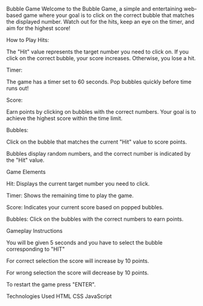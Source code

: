 
Bubble Game
Welcome to the Bubble Game, a simple and entertaining web-based game where your goal is to click on the correct bubble that matches the displayed number. Watch out for the hits, keep an eye on the timer, and aim for the highest score!

How to Play
Hits:

The "Hit" value represents the target number you need to click on.
If you click on the correct bubble, your score increases. Otherwise, you lose a hit.

Timer:

The game has a timer set to 60 seconds. Pop bubbles quickly before time runs out!

Score:

Earn points by clicking on bubbles with the correct numbers.
Your goal is to achieve the highest score within the time limit.

Bubbles:

Click on the bubble that matches the current "Hit" value to score points.

Bubbles display random numbers, and the correct number is indicated by the "Hit" value.

Game Elements

Hit: Displays the current target number you need to click.

Timer: Shows the remaining time to play the game.

Score: Indicates your current score based on popped bubbles.

Bubbles: Click on the bubbles with the correct numbers to earn points.

Gameplay Instructions

You will be given 5 seconds  and you have to select the bubble corresponding to "HIT"
 
For correct selection the score will increase by 10  points.
                    
For wrong selection the score will decrease by 10  points.

To restart the game press "ENTER".

Technologies Used
HTML
CSS
JavaScript
